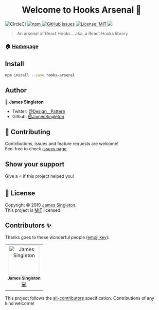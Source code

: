 <h1 align="center">Welcome to Hooks Arsenal 👋</h1>
<p>
  <img alt="CircleCI" src="https://img.shields.io/circleci/build/github/JamesSingleton/hooks-arsenal">
  <a href="https://www.npmjs.com/package/hooks-arsenal">
    <img alt="npm" src="https://img.shields.io/npm/v/hooks-arsenal">
  </a>
  <a href="https://github.com/JamesSingleton/hooks-arsenal/issues">
    <img alt="GitHub issues" src="https://img.shields.io/github/issues/JamesSingleton/hooks-arsenal">
  </a>
  <a href="https://github.com/JamesSingleton/hooks-arsenal/blob/master/LICENSE" target="_blank">
    <img alt="License: MIT" src="https://img.shields.io/github/license/JamesSingleton/hooks-arsenal" />
  </a>
  <a href="#contributors">
    <img src="https://img.shields.io/badge/all_contributors-1-orange.svg?style=flat-square" />
  </a>
</p>

> An arsenal of React Hooks... aka, a React Hooks library

### 🏠 [Homepage](https://github.com/JamesSingleton/hooks-arsenal#readme)

## Install

```sh
npm install --save hooks-arsenal
```

## Author

👤 **James Singleton**

* Twitter: [@Design__Pattern](https://twitter.com/Design__Pattern)
* Github: [@JamesSingleton](https://github.com/JamesSingleton)

## 🤝 Contributing

Contributions, issues and feature requests are welcome!<br />Feel free to check [issues page](https://github.com/JamesSingleton/hooks-arsenal/issues).

## Show your support

Give a ⭐️ if this project helped you!

## 📝 License

Copyright © 2019 [James Singleton](https://github.com/JamesSingleton).<br />
This project is [MIT](https://github.com/JamesSingleton/hooks-arsenal/blob/master/LICENSE) licensed.


## Contributors ✨

Thanks goes to these wonderful people ([emoji key](https://allcontributors.org/docs/en/emoji-key)):

<!-- ALL-CONTRIBUTORS-LIST:START - Do not remove or modify this section -->
<!-- prettier-ignore -->
<table>
  <tr>
    <td align="center"><a href="https://github.com/JamesSingleton"><img src="https://avatars2.githubusercontent.com/u/21000200?v=4" width="100px;" alt="James Singleton"/><br /><sub><b>James Singleton</b></sub></a><br /><a href="https://github.com/JamesSingleton/hooks-arsenal/commits?author=JamesSingleton" title="Code">💻</a></td>
  </tr>
</table>

<!-- ALL-CONTRIBUTORS-LIST:END -->

This project follows the [all-contributors](https://github.com/all-contributors/all-contributors) specification. Contributions of any kind welcome!